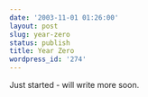 ```yaml
---
date: '2003-11-01 01:26:00'
layout: post
slug: year-zero
status: publish
title: Year Zero
wordpress_id: '274'
---
```


Just started - will write more soon.

